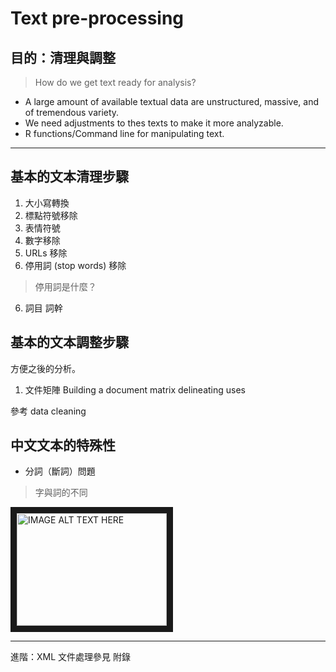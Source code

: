 # Text pre-processing
## 目的：清理與調整

> How do we get text ready for analysis?

* A large amount of available textual data are unstructured, massive, and of tremendous variety.
* We need adjustments to thes texts to make it more analyzable.
* R functions/Command line for manipulating text. 
---

## 基本的文本清理步驟

1. 大小寫轉換
2. 標點符號移除
3. 表情符號
3. 數字移除
4. URLs 移除
5. 停用詞 (stop words) 移除
> 停用詞是什麼？
6. 詞目 詞幹 


## 基本的文本調整步驟

方便之後的分析。

1.  文件矩陣
    Building a document matrix delineating uses


參考 data cleaning



## 中文文本的特殊性
* 分詞（斷詞）問題

> 字與詞的不同


<a href="http://www.youtube.com/watch?feature=player_embedded&v=YOUTUBE_VIDEO_ID_HERE
" target="_blank"><img src="http://img.youtube.com/vi/YOUTUBE_VIDEO_ID_HERE/0.jpg"
alt="IMAGE ALT TEXT HERE" width="240" height="180" border="10" /></a>


---
進階：XML 文件處理參見 附錄




